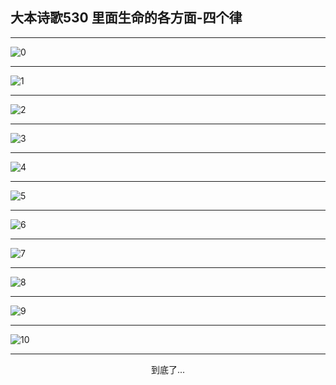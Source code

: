 
## 大本诗歌530 里面生命的各方面-四个律
        
<div id="aplayer0"></div>

---

<img alt="0" data-original="/data/d0530/0.png">

---

<img alt="1" data-original="/data/d0530/1.png">

---

<img alt="2" data-original="/data/d0530/2.png">

---

<img alt="3" data-original="/data/d0530/3.png">

---

<img alt="4" data-original="/data/d0530/4.png">

---

<img alt="5" data-original="/data/d0530/5.png">

---

<img alt="6" data-original="/data/d0530/6.png">

---

<img alt="7" data-original="/data/d0530/7.png">

---

<img alt="8" data-original="/data/d0530/8.png">

---

<img alt="9" data-original="/data/d0530/9.png">

---

<img alt="10" data-original="/data/d0530/10.png">

---

<p style="text-align: center">到底了...</p>

<script src="/js/dist-view.js"></script>

<script>
MAIN.id = 'd0530';
        
const ap0 = new APlayer({
    container: document.getElementById('aplayer0'),
    volume: 1,
    loop: 'none',
    preload: 'none',
    audio: [{
        name: '大本诗歌530.mp3',
        artist: '大本诗歌',
        url: 'https://res.wx.qq.com/voice/getvoice?mediaid=MzI0NTk3MDM5M18yMjQ3NDk0MTg0',
        cover: '/favicon'
    }]
});
</script>
